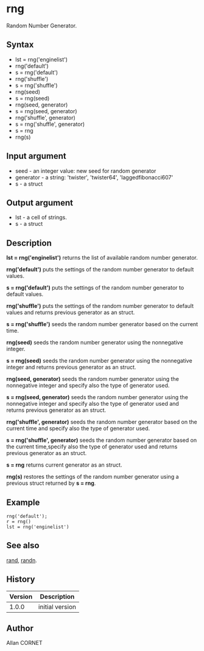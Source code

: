 

# rng

Random Number Generator.

## Syntax

- lst = rng('enginelist')
- rng('default')
- s = rng('default')
- rng('shuffle')
- s = rng('shuffle')
- rng(seed)
- s = rng(seed)
- rng(seed, generator)
- s = rng(seed, generator)
- rng('shuffle', generator)
- s = rng('shuffle', generator)
- s = rng
- rng(s)

## Input argument

 - seed - an integer value: new seed for random generator
 - generator - a string: 'twister', 'twister64', 'laggedfibonacci607'
 - s - a struct

## Output argument

 - lst - a cell of strings.
 - s - a struct

## Description


  <p><b>lst = rng('enginelist')</b> returns the list of available random number generator.</p>
  <p><b>rng('default')</b> puts the settings of the random number generator to default values.</p>
  <p><b>s = rng('default')</b> puts the settings of the random number generator to default values.</p>
  <p><b>rng('shuffle')</b> puts the settings of the random number generator to default values and returns previous generator as an struct.</p>
  <p><b>s = rng('shuffle')</b> seeds the random number generator based on the current time.</p>
  <p><b>rng(seed)</b> seeds the random number generator using the nonnegative integer.</p>
  <p><b>s = rng(seed)</b> seeds the random number generator using the nonnegative integer and returns previous generator as an struct.</p>
  <p><b>rng(seed, generator)</b> seeds the random number generator using the nonnegative integer and specify also the type of generator used.</p>
  <p><b>s = rng(seed, generator)</b> seeds the random number generator using the nonnegative integer and specify also the type of generator used and returns previous generator as an struct.</p>
  <p><b>rng('shuffle', generator)</b> seeds the random number generator based on the current time and specify also the type of generator used.</p>
  <p><b>s = rng('shuffle', generator)</b> seeds the random number generator based on the current time,specify also the type of generator used and returns previous generator as an struct.</p>
  <p><b>s = rng</b> returns current generator as an struct.</p>
  <p><b>rng(s)</b> restores the settings of the random number generator using a previous struct returned by <b>s = rng</b>.</p>


## Example

```Nelson
rng('default');
r = rng()
lst = rng('enginelist')
```

## See also

[rand](rand.md), [randn](randn.md).
## History

|Version|Description|
|------|------|
|1.0.0|initial version|


## Author

Allan CORNET



